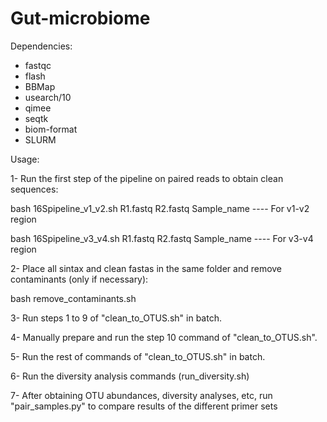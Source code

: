 # Gut-microbiome



Dependencies:

- fastqc
- flash
- BBMap
- usearch/10
- qimee
- seqtk
- biom-format
- SLURM




Usage:

1- Run the first step of the pipeline on paired reads to obtain clean sequences:

bash 16Spipeline_v1_v2.sh R1.fastq R2.fastq Sample_name   ---- For v1-v2 region

bash 16Spipeline_v3_v4.sh R1.fastq R2.fastq Sample_name   ---- For v3-v4 region

2- Place all sintax and clean fastas in the same folder and remove contaminants (only if necessary):

bash remove_contaminants.sh

3- Run steps 1 to 9 of "clean_to_OTUS.sh" in batch.

4- Manually prepare and run the step 10 command of  "clean_to_OTUS.sh".

5- Run the rest of commands of "clean_to_OTUS.sh" in batch.

6- Run the diversity analysis commands (run_diversity.sh)

7- After obtaining OTU abundances, diversity analyses, etc, run "pair_samples.py" to compare results of the different primer sets

